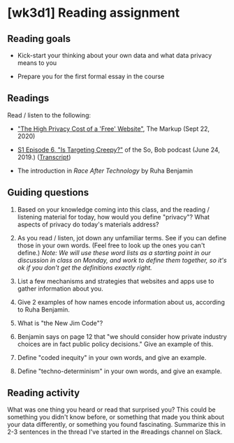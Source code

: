 # [wk3d1] Reading assignment

## Reading goals

- Kick-start your thinking about your own data and what data privacy means to you

- Prepare you for the first formal essay in the course

## Readings

Read / listen to the following:

- ["The High Privacy Cost of a 'Free' Website"](https://themarkup.org/blacklight/2020/09/22/blacklight-tracking-advertisers-digital-privacy-sensitive-websites), The Markup (Sept 22, 2020)

- [S1 Episode 6, "Is Targeting Creepy?"](https://open.spotify.com/episode/4RV7IrrCjs7TUjsZlUfmFu) of the So, Bob podcast (June 24, 2019.) ([Transcript](https://spokemedia.io/wp-content/uploads/2019/08/SoBob_Ep5-2.pdf))

- The introduction in _Race After Technology_ by Ruha Benjamin


## Guiding questions

1. Based on your knowledge coming into this class, and the reading / listening material for today, how would you define "privacy"? What aspects of privacy do today's materials address? 

2. As you read / listen, jot down any unfamiliar terms. See if you can define those in your own words. (Feel free to look up the ones you can't define.) *Note: We will use these word lists as a starting point in our discussion in class on Monday, and work to define them together, so it's ok if you don't get the definitions exactly right.*

3. List a few mechanisms and strategies that websites and apps use to gather information about you.

4. Give 2 examples of how names encode information about us, according to Ruha Benjamin.

5. What is "the New Jim Code"?

6. Benjamin says on page 12 that "we should consider how private industry choices are in fact public policy decisions." Give an example of this.

7. Define "coded inequity" in your own words, and give an example.

8. Define "techno-determinism" in your own words, and give an example.

## Reading activity

What was one thing you heard or read that surprised you? This could be something you didn't know before, or something that made you think about your data differently, or something you found fascinating. Summarize this in 2-3 sentences in the thread I've started in the #readings channel on Slack. 




